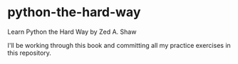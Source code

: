 # python-the-hard-way
Learn Python the Hard Way
by Zed A. Shaw

I'll be working through this book and committing all my practice exercises in this repository.
